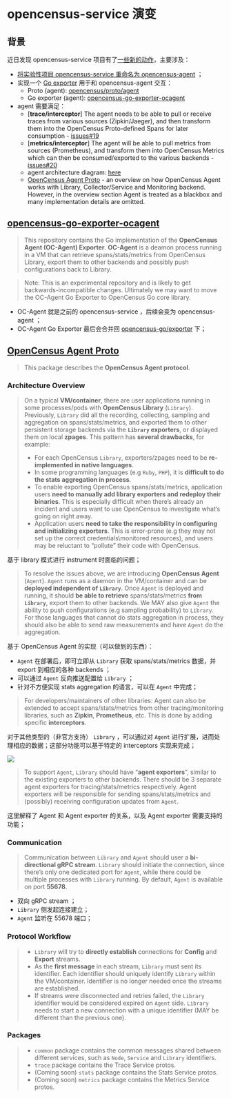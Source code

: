# opencensus-service 演变

## 背景

近日发现 opencensus-service 项目有了[一些新的动作](https://github.com/census-instrumentation/opencensus-service/issues?utf8=%E2%9C%93&q=is%3Aissue+agent)，主要涉及：

- [将实验性项目 opencensus-service 重命名为 opencensus-agent](https://github.com/census-instrumentation/opencensus-service/issues/22) ；
- 实现一个 [Go exporter](https://github.com/census-ecosystem/opencensus-go-exporter-ocagent) 用于和 opencensus-agent 交互：
    - Proto (agent): [opencensus/proto/agent](https://github.com/census-instrumentation/opencensus-proto/tree/master/src/opencensus/proto/agent)
    - Go exporter (agent): [opencensus-go-exporter-ocagent](https://github.com/census-ecosystem/opencensus-go-exporter-ocagent)
- agent 需要满足：
    - [**trace/interceptor**] The agent needs to be able to pull or receive traces from various sources (Zipkin/Jaeger), and then transform them into the OpenCensus Proto-defined Spans for later consumption - [issues#19](https://github.com/census-instrumentation/opencensus-service/issues/19)
    - [**metrics/interceptor**] The agent will be able to pull metrics from sources (Prometheus), and transform them into OpenCensus Metrics which can then be consumed/exported to the various backends - [issues#20](https://github.com/census-instrumentation/opencensus-service/issues/20)
    - agent architecture diagram: [here](https://github.com/census-instrumentation/opencensus-proto/blob/master/src/opencensus/proto/agent/agent-architecture.png)
    - [OpenCensus Agent Proto](https://github.com/census-instrumentation/opencensus-proto/blob/master/src/opencensus/proto/agent/README.md) - an overview on how OpenCensus Agent works with Library, Collector/Service and Monitoring backend. However, in the overview section Agent is treated as a blackbox and many implementation details are omitted.

## [opencensus-go-exporter-ocagent](https://github.com/census-ecosystem/opencensus-go-exporter-ocagent)

> This repository contains the Go implementation of the **OpenCensus Agent (OC-Agent) Exporter**. **OC-Agent** is a deamon process running in a VM that can retrieve spans/stats/metrics from OpenCensus Library, export them to other backends and possibly push configurations back to Library.

> Note: This is an experimental repository and is likely to get backwards-incompatible changes. Ultimately we may want to move the OC-Agent Go Exporter to OpenCensus Go core library.

- OC-Agent 就是之前的 opencensus-service ，后续会变为 opencensus-agent ；
- OC-Agent Go Exporter 最后会合并回 [opencensus-go/exporter](https://github.com/census-instrumentation/opencensus-go/tree/master/exporter) 下；


## [OpenCensus Agent Proto](https://github.com/census-instrumentation/opencensus-proto/blob/master/src/opencensus/proto/agent/README.md)

> This package describes the **OpenCensus Agent protocol**.

### Architecture Overview

> On a typical **VM/container**, there are user applications running in some processes/pods with **OpenCensus Library** (`Library`). Previously, `Library` did all the recording, collecting, sampling and aggregation on spans/stats/metrics, and exported them to other persistent storage backends via the **`Library` exporters**, or displayed them on local **zpages**. This pattern has **several drawbacks**, for example:
>
> - For each OpenCensus `Library`, exporters/zpages need to be **re-implemented in native languages**.
> - In some programming languages (e.g `Ruby`, `PHP`), it is **difficult to do the stats aggregation in process**.
> - To enable exporting OpenCensus spans/stats/metrics, application users **need to manually add library exporters and redeploy their binaries**. This is especially difficult when there’s already an incident and users want to use OpenCensus to investigate what’s going on right away.
> - Application users **need to take the responsibility in configuring and initializing exporters**. This is error-prone (e.g they may not set up the correct credentials\monitored resources), and users may be reluctant to “pollute” their code with OpenCensus.

基于 library 模式进行 instrument 时面临的问题；

> To resolve the issues above, we are introducing **OpenCensus Agent** (`Agent`). `Agent` runs as a daemon in the VM/container and can be **deployed independent of `Library`**. Once `Agent` is deployed and running, it should **be able to retrieve** spans/stats/metrics **from `Library`**, export them to other backends. We MAY also give `Agent` the ability to push configurations (e.g sampling probability) to `Library`. For those languages that cannot do stats aggregation in process, they should also be able to send raw measurements and have `Agent` do the aggregation.

基于 OpenCensus Agent 的实现（可以做到的东西）：

- `Agent` 在部署后，即可立即从 `Library` 获取 spans/stats/metrics 数据，并 export 到相应的各种 backends ；
- 可以通过 `Agent` 反向推送配置给 `Library` ；
- 针对不方便实现 stats aggregation 的语言，可以在 `Agent` 中完成；

> For developers/maintainers of other libraries: Agent can also be extended to accept spans/stats/metrics from other tracing/monitoring libraries, such as **Zipkin**, **Prometheus**, etc. This is done by adding specific **interceptors**.

对于其他类型的（非官方支持） `Library` ，可以通过对 `Agent` 进行扩展，进而处理相应的数据；这部分功能可以基于特定的 interceptors 实现来完成；

![](https://raw.githubusercontent.com/census-instrumentation/opencensus-proto/master/src/opencensus/proto/agent/agent-architecture.png)

> To support `Agent`, `Library` should have “**agent exporters**”, similar to the existing exporters to other backends. There should be 3 separate agent exporters for tracing/stats/metrics respectively. Agent exporters will be responsible for sending spans/stats/metrics and (possibly) receiving configuration updates from `Agent`.

这里解释了 Agent 和 Agent exporter 的关系，以及 Agent exporter 需要支持的功能；

### Communication

> Communication between `Library` and `Agent` should user a **bi-directional gRPC stream**. `Library` should initiate the connection, since there’s only one dedicated port for `Agent`, while there could be multiple processes with `Library` running. By default, `Agent` is available on port **55678**.

- 双向 gRPC stream ；
- `Library` 侧发起连接建立；
- `Agent` 监听在 55678 端口；

### Protocol Workflow

> - `Library` will try to **directly establish** connections for **Config** and **Export** streams.
> - As the **first message** in each stream, `Library` must sent its identifier. Each identifier should uniquely identify `Library` within the VM/container. Identifier is no longer needed once the streams are established.
> - If streams were disconnected and retries failed, the `Library` identifier would be considered expired on `Agent` side. `Library` needs to start a new connection with a unique identifier (MAY be different than the previous one).

### Packages

> - `common` package contains the common messages shared between different services, such as `Node`, `Service` and `Library` identifiers.
> - `trace` package contains the Trace Service protos.
> - (Coming soon) `stats` package contains the Stats Service protos.
> - (Coming soon) `metrics` package contains the Metrics Service protos.